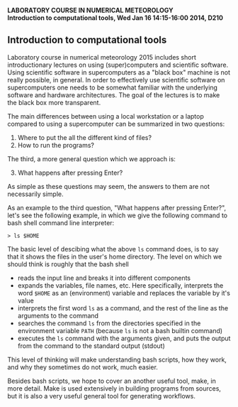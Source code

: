 **LABORATORY COURSE IN NUMERICAL METEOROLOGY**  
**Introduction to computational tools, Wed Jan 16 14:15-16:00 2014, D210**


## Introduction to computational tools

Laboratory course in numerical meteorology 2015 includes short
introductionary lectures on using (super)computers and scientific
software. Using scientific software in supercomputers as a "black box"
machine is not really possible, in general. In order to effectively
use scientific software on supercomputers one needs to be somewhat
familiar with the underlying software and hardware architectures. The
goal of the lectures is to make the black box more transparent.

The main differences between using a local workstation or a
laptop compared to using a supercomputer can be summarized in two
questions:

1. Where to put the all the different kind of files?
2. How to run the programs?

The third, a more general question which we approach is:

3. What happens after pressing Enter?

As simple as these questions may seem, the answers to them are not
necessarily simple.

As an example to the third question, "What happens after pressing
Enter?", let's see the following example, in which we give the
following command to bash shell command line interpreter:

~~~~
> ls $HOME
~~~~

The basic level of descibing what the above `ls` command does, is to
say that it shows the files in the user's home directory. The level on
which we should think is roughly that the bash shell

- reads the input line and breaks it into different components
- expands the variables, file names, etc. Here specifically,
  interprets the word `$HOME` as an (environment) variable and
  replaces the variable by it's value
- interprets the first word `ls` as a command, and the rest of the line
  as the arguments to the command
- searches the command `ls` from the directories specified in the
  environment variable `PATH` (because `ls` is not a bash builtin command)
- executes the `ls` command with the arguments given, and puts the output
  from the command to the standard output (stdout)

This level of thinking will make understanding bash scripts, how they
work, and why they sometimes do not work, much easier.

Besides bash scripts, we hope to cover an another useful tool, make,
in more detail. Make is used extensively in building programs from
sources, but it is also a very useful general tool for generating
workflows.
